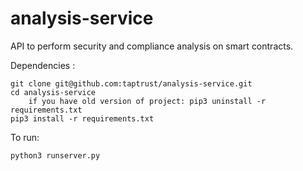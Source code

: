 # analysis-service

API to perform security and compliance analysis on smart contracts.

Dependencies :

	git clone git@github.com:taptrust/analysis-service.git
	cd analysis-service
    	if you have old version of project: pip3 uninstall -r requirements.txt
	pip3 install -r requirements.txt

To run:

    python3 runserver.py

